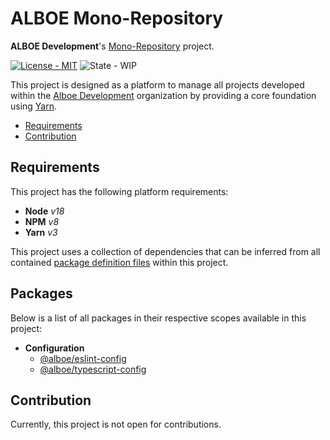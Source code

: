 # ALBOE Mono-Repository

**ALBOE Development**'s [Mono-Repository](https://en.wikipedia.org/wiki/Monorepo) project.

[![License - MIT](https://shields.io/badge/License-MIT-blue?style=flat)](https://github.com/alboe-development/alboe/blob/main/LICENSE)
![State - WIP](https://shields.io/badge/State-WIP-orange?style=flat)

This project is designed as a platform to manage all projects developed within the [Alboe Development](https://github.com/alboe-development) organization by providing a core foundation using [Yarn](https://yarnpkg.com/).

* [Requirements](#requirements)
* [Contribution](#contribution)

## Requirements

This project has the following platform requirements:

* **Node** *v18*
* **NPM** *v8*
* **Yarn** *v3*

This project uses a collection of dependencies that can be inferred from all contained [package definition files](https://docs.npmjs.com/cli/v9/configuring-npm/package-json) within this project.

## Packages

Below is a list of all packages in their respective scopes available in this project:

* **Configuration**
  * [@alboe/eslint-config](packages/config/eslint/)
  * [@alboe/typescript-config](packages/config/typescript/)

## Contribution

Currently, this project is not open for contributions.
